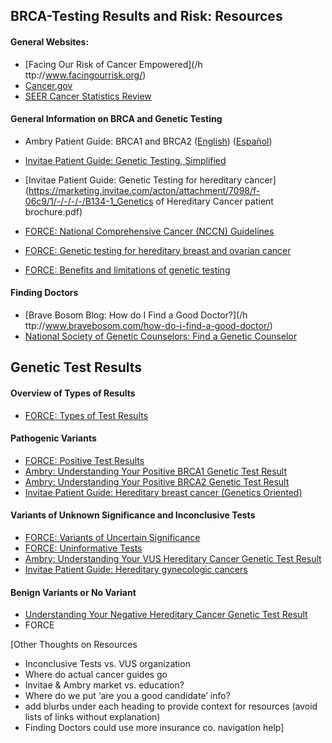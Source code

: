 ## BRCA-Testing Results and Risk: Resources

#### General Websites:

* [Facing Our Risk of Cancer Empowered](/h ttp://www.facingourrisk.org/)
* [Cancer.gov](https://www.cancer.gov/about-cancer/causes-prevention/genetics/brca-fact-sheet)
* [SEER Cancer Statistics Review](https://seer.cancer.gov/archive/csr/1975_2011/)

#### General Information on BRCA and Genetic Testing

* Ambry Patient Guide: BRCA1 and BRCA2 \([English](http://www.ambrygen.com/file/material/view/147/Patient_Guide_BRCA1:2_060817_final.pdf)\) \([Español](http://www.ambrygen.com/file/material/view/155/Patient_Guide_BRCA1_2_SPA_web.pdf)\)

* [Invitae Patient Guide: Genetic Testing, Simplified ](http://marketing.invitae.com/acton/attachment/7098/f-00ae/1/-/-/-/-/B105_Invitae_PatientGuide.pdf)

* [Invitae Patient Guide: Genetic Testing for hereditary cancer](https://marketing.invitae.com/acton/attachment/7098/f-06c9/1/-/-/-/-/B134-1_Genetics of Hereditary Cancer patient brochure.pdf)

* [FORCE: National Comprehensive Cancer \(NCCN\) Guidelines](http://www.facingourrisk.org/understanding-brca-and-hboc/information/risk-management/introduction/basics/overview.php#text)

* [FORCE: Genetic testing for hereditary breast and ovarian cancer](http://www.facingourrisk.org/understanding-brca-and-hboc/information/hereditary-cancer/genetic-testing/basics/brca-1-and-brca-2-genetic-testing.php#text)

* [FORCE: Benefits and limitations of genetic testing](http://www.facingourrisk.org/understanding-brca-and-hboc/information/hereditary-cancer/genetic-testing/basics/benefits-and-limitations-of-genetic-testing.php#text)

#### Finding Doctors

* [Brave Bosom Blog: How do I Find a Good Doctor?](/h ttp://www.bravebosom.com/how-do-i-find-a-good-doctor/)
* [National Society of Genetic Counselors: Find a Genetic Counselor](http://www.nsgc.org/findageneticcounselor)

## Genetic Test Results

#### Overview of Types of Results

* [FORCE: Types of Test Results](http://www.facingourrisk.org/understanding-brca-and-hboc/information/hereditary-cancer/genetic-testing/basics/types-of-test-results.php#text) 

#### Pathogenic Variants

* [FORCE: Positive Test Results ](http://www.facingourrisk.org/understanding-brca-and-hboc/information/hereditary-cancer/genetic-testing/basics/positive-test-results.php#text)
* [Ambry: Understanding Your Positive BRCA1 Genetic Test Result](http://www.ambrygen.com/file/material/view/323/UYR_BRCA1_Positive_0717_Final.pdf)
* [Ambry: Understanding Your Positive BRCA2 Genetic Test Result ](http://www.ambrygen.com/file/material/view/325/UYR_BRCA2_Positive_0717_Final.pd)
* [Invitae Patient Guide: Hereditary breast cancer \(Genetics Oriented\) ](http://marketing.invitae.com/acton/attachment/7098/f-0382/1/-/-/-/-/B106_InvitaePatientGuide_BreastCancer.pdf)

#### Variants of Unknown Significance and Inconclusive Tests

* [FORCE: Variants of Uncertain Significance](http://www.facingourrisk.org/understanding-brca-and-hboc/information/hereditary-cancer/genetic-testing/basics/variants-of-uncertain-significance.php#text)
* [FORCE: Uninformative Tests](http://www.facingourrisk.org/understanding-brca-and-hboc/information/hereditary-cancer/genetic-testing/basics/uninformative-tests.php#text)
* [Ambry: Understanding Your VUS Hereditary Cancer Genetic Test Result](http://www.ambrygen.com/file/material/view/273/UYR_HereditaryCancer_VUS_0717_final.pdf)
* [Invitae Patient Guide: Hereditary gynecologic cancers](https://marketing.invitae.com/acton/attachment/7098/f-0576/1/-/-/-/-/B132-1_Invitae_PatientGuide_HereditaryGynecologicCancers.pdf)

#### Benign Variants or No Variant

* [Understanding Your Negative Hereditary Cancer Genetic Test Result](http://www.ambrygen.com/file/material/view/405/UYR_HereditaryCancer_Negative_0717_Final.pdf)
* FORCE

\[Other Thoughts on Resources

* Inconclusive Tests vs. VUS organization 
* Where do actual cancer guides go 
* Invitae & Ambry market vs. education?
* Where do we put ‘are you a good candidate’ info?
* add blurbs under each heading to provide context for resources \(avoid lists of links without explanation\) 
* Finding Doctors could use more insurance co. navigation help\]



